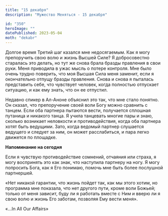 ```yaml
---
title: "15 декабря"
description: "Мужество Меняться - 15 декабря"

id: "350"
heroImage: ""
datePublished: 2023-05-04
moth: "dekabr"
---
```


Долгое время Третий шаг казался мне недосягаемым. Как я могу препоручить свою
волю и жизнь Высшей Силе? Я добросовестно старалась это делать, но тут же
снова брала бразды правления в свои руки. Меня приводила в ужас мысль о потере
контроля. Мне было очень трудно поверить, что моя Высшая Сила меня заменит,
если я окончательно отпущу бразды правления. Снова и снова я пыталась
представить себе, что чувствует человек, когда полностью отпускает ситуацию, и
как ему знать, что он ее отпустил.

Недавно спикер в Ал-Аноне объяснил это так, что мне стало понятно. Он сказал,
что препоручение своей воли Богу можно сравнить с танцем. Если оба партнера
пытаются вести, получается сплошная путаница и никакого танца. Я учила
танцевать многие пары и знаю, сколько возникает неловкости и противодействия,
когда оба партнера хотят быть ведущими. Зато, когда ведомый партнер слушается
ведущего и следует за ним, он может расслабиться, и пара легко движется по
площадке.

**Напоминание на сегодня**

Если я чувствую противодействие сомнений, отчаяния или страха, я могу
воспринять это как знак, что наступила партнеру на ногу. Я могу попросить
Бога, как я Его понимаю, помочь мне быть более послушной партнершей.

«Нет никакой гарантии, что жизнь пойдет так, как мы этого хотим, но программа
мне показала, что нет другого пути, кроме воли Божьей; только от меня зависит,
буду ли я работать вместе с Ним и вверю ли я свою волю и жизнь Его заботам,
позволяя Ему вести меня».

«…In All Our Affairs»
